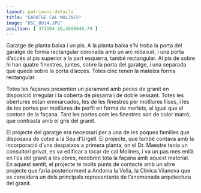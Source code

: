 ```yaml
---
layout: patrimoni-details
title: "GARATGE CAL MOLINES"
image: "DSC_0914.JPG"
position: [ 373104.16,4690646.79 ]
---
```


Garatge de planta baixa i un pis. A la planta baixa s’hi troba la porta del garatge de forma rectangular coronada amb un arc rebaixat, i una porta d’accés al pis superior a la part esquerra, també rectangular. Al pis de sobre hi han quatre finestres, juntes, sobre la porta del garatge, i una separada que queda sobre la porta d’accés. Totes cinc tenen la mateixa forma rectangular. 

Totes les façanes presenten un parament amb peces de granit en disposició irregular i la coberta de pissarra i de doble vessant. Totes les obertures estan emmarcades, les de les finestres per motllures llises, i les de les portes per motllures de perfil en forma de merlets, al igual que el contorn de la façana. 
Tant les portes com les finestres son de color marró, que contrasta amb el gris del granit. 

El projecte del garatge era necessari per a una de les poques famílies que disposava de cotxe a la Seu d’Urgell. El projecte, que també contava amb la incorporació d’uns despatxos a primera planta, on el Dr. Maestre tenia un consultori privat,  es va edificar a tocar de cal Molines, i va un pas mes enllà en l’ús del granit a les obres, recobrint tota la façana amb aquest material. En aquest sentit, el projecte te molts punts de contacte amb un altre projecte que faria posteriorment a Andorra la Vella, la Clínica Vilanova que es considera un dels principals representants de l’anomenada arquitectura del granit. 

